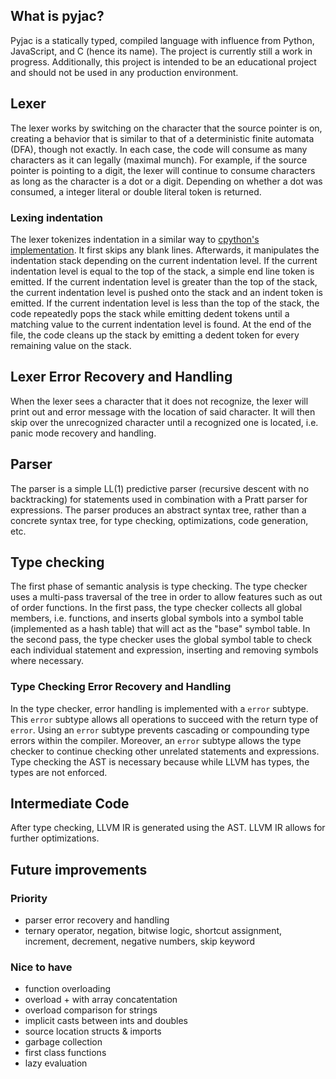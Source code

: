 ## What is pyjac?
Pyjac is a statically typed, compiled language with influence from Python, JavaScript, and C (hence its name). The project is currently still a work in progress. Additionally, this project is intended to be an educational project and should not be used in any production environment. 

## Lexer
The lexer works by switching on the character that the source pointer is on, creating a behavior that is similar to that of a deterministic finite automata (DFA), though not exactly. In each case, the code will consume as many characters as it can legally (maximal munch). For example, if the source pointer is pointing to a digit, the lexer will continue to consume characters as long as the character is a dot or a digit. Depending on whether a dot was consumed, a integer literal or double literal token is returned. 
### Lexing indentation
The lexer tokenizes indentation in a similar way to [cpython's implementation](https://docs.python.org/3/reference/lexical_analysis.html#indentation). It first skips any blank lines. Afterwards, it manipulates the indentation stack depending on the current indentation level. If the current indentation level is equal to the top of the stack, a simple end line token is emitted. If the current indentation level is greater than the top of the stack, the current indentation level is pushed onto the stack and an indent token is emitted. If the current indentation level is less than the top of the stack, the code repeatedly pops the stack while emitting dedent tokens until a matching value to the current indentation level is found. At the end of the file, the code cleans up the stack by emitting a dedent token for every remaining value on the stack.
## Lexer Error Recovery and Handling 
When the lexer sees a character that it does not recognize, the lexer will print out and error message with the location of said character. It will then skip over the unrecognized character until a recognized one is located, i.e. panic mode recovery and handling. 

## Parser
The parser is a simple LL(1) predictive parser (recursive descent with no backtracking) for statements used in combination with a Pratt parser for expressions. The parser produces an abstract syntax tree, rather than a concrete syntax tree, for type checking, optimizations, code generation, etc. 

## Type checking
The first phase of semantic analysis is type checking. The type checker uses a multi-pass traversal of the tree in order to allow features such as out of order functions. In the first pass, the type checker collects all global members, i.e. functions, and inserts global symbols into a symbol table (implemented as a hash table) that will act as the "base" symbol table. In the second pass, the type checker uses the global symbol table to check each individual statement and expression, inserting and removing symbols where necessary. 

### Type Checking Error Recovery and Handling
In the type checker, error handling is implemented with a `error` subtype. This `error` subtype allows all operations to succeed with the return type of `error`. Using an `error` subtype prevents cascading or compounding type errors within the compiler. Moreover, an `error` subtype allows the type checker to continue checking other unrelated statements and expressions. Type checking the AST is necessary because while LLVM has types, the types are not enforced. 

## Intermediate Code 
After type checking, LLVM IR is generated using the AST. LLVM IR allows for further optimizations. 

## Future improvements
### Priority 
- parser error recovery and handling
- ternary operator, negation, bitwise logic, shortcut assignment, increment, decrement, negative numbers, skip keyword
### Nice to have
- function overloading
- overload + with array concatentation
- overload comparison for strings
- implicit casts between ints and doubles
- source location structs & imports 
- garbage collection 
- first class functions
- lazy evaluation
